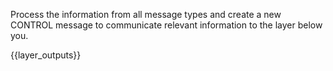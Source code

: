 Process the information from all message types and create a new CONTROL message to communicate relevant information to the layer below you.

{{layer_outputs}}